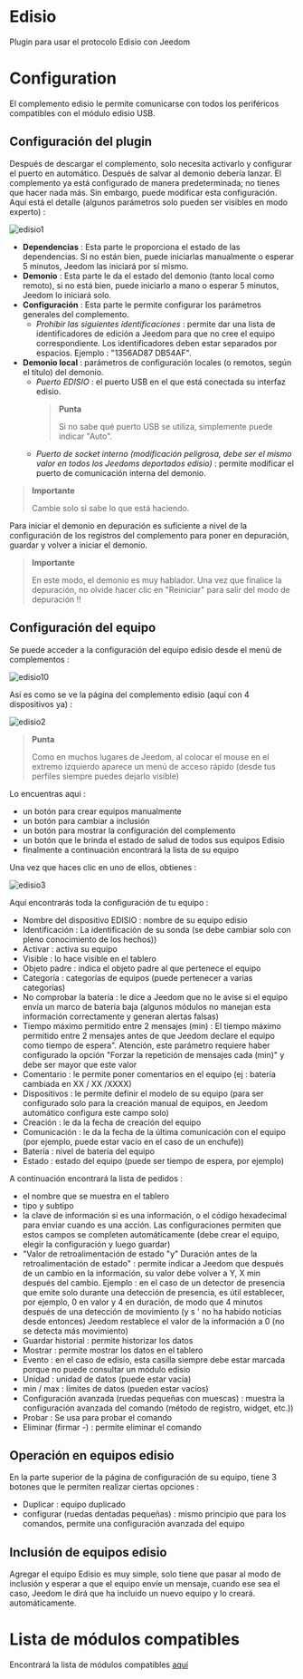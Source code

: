 # Edisio

Plugin para usar el protocolo Edisio con Jeedom

# Configuration

El complemento edisio le permite comunicarse con todos los periféricos compatibles con el módulo edisio USB.

## Configuración del plugin

Después de descargar el complemento, solo necesita activarlo y configurar el puerto en automático. Después de salvar al demonio debería lanzar. El complemento ya está configurado de manera predeterminada; no tienes que hacer nada más. Sin embargo, puede modificar esta configuración. Aquí está el detalle (algunos parámetros solo pueden ser visibles en modo experto) :

![edisio1](../images/edisio1.JPG)

-   **Dependencias** : Esta parte le proporciona el estado de las dependencias. Si no están bien, puede iniciarlas manualmente o esperar 5 minutos, Jeedom las iniciará por sí mismo.
-   **Demonio** : Esta parte le da el estado del demonio (tanto local como remoto), si no está bien, puede iniciarlo a mano o esperar 5 minutos, Jeedom lo iniciará solo.
-   **Configuración** : Esta parte le permite configurar los parámetros generales del complemento.
    -   *Prohibir las siguientes identificaciones* : permite dar una lista de identificadores de edición a Jeedom para que no cree el equipo correspondiente. Los identificadores deben estar separados por espacios. Ejemplo : "1356AD87 DB54AF".
-   **Demonio local** : parámetros de configuración locales (o remotos, según el título) del demonio.
    -   *Puerto EDISIO* : el puerto USB en el que está conectada su interfaz edisio.
        > **Punta**
        >
        > Si no sabe qué puerto USB se utiliza, simplemente puede indicar "Auto".
    -   *Puerto de socket interno (modificación peligrosa, debe ser el mismo valor en todos los Jeedoms deportados edisio)* : permite modificar el puerto de comunicación interna del demonio.

> **Importante**
>
> Cambie solo si sabe lo que está haciendo.

Para iniciar el demonio en depuración es suficiente a nivel de la configuración de los registros del complemento para poner en depuración, guardar y volver a iniciar el demonio.

> **Importante**
>
> En este modo, el demonio es muy hablador. Una vez que finalice la depuración, no olvide hacer clic en "Reiniciar" para salir del modo de depuración !!

## Configuración del equipo

Se puede acceder a la configuración del equipo edisio desde el menú de complementos :

![edisio10](../images/edisio10.JPG)

Así es como se ve la página del complemento edisio (aquí con 4 dispositivos ya) :

![edisio2](../images/edisio2.JPG)

> **Punta**
>
> Como en muchos lugares de Jeedom, al colocar el mouse en el extremo izquierdo aparece un menú de acceso rápido (desde tus perfiles siempre puedes dejarlo visible)

Lo encuentras aqui :

-   un botón para crear equipos manualmente
-   un botón para cambiar a inclusión
-   un botón para mostrar la configuración del complemento
-   un botón que le brinda el estado de salud de todos sus equipos Edisio
-   finalmente a continuación encontrará la lista de su equipo

Una vez que haces clic en uno de ellos, obtienes :

![edisio3](../images/edisio3.JPG)

Aquí encontrarás toda la configuración de tu equipo :

-   Nombre del dispositivo EDISIO : nombre de su equipo edisio
-   Identificación : La identificación de su sonda (se debe cambiar solo con pleno conocimiento de los hechos))
-   Activar : activa su equipo
-   Visible : lo hace visible en el tablero
-   Objeto padre : indica el objeto padre al que pertenece el equipo
-   Categoría : categorías de equipos (puede pertenecer a varias categorías)
-   No comprobar la batería : le dice a Jeedom que no le avise si el equipo envía un marco de batería baja (algunos módulos no manejan esta información correctamente y generan alertas falsas)
-   Tiempo máximo permitido entre 2 mensajes (min) : El tiempo máximo permitido entre 2 mensajes antes de que Jeedom declare el equipo como tiempo de espera". Atención, este parámetro requiere haber configurado la opción "Forzar la repetición de mensajes cada (min)" y debe ser mayor que este valor
-   Comentario : le permite poner comentarios en el equipo (ej : batería cambiada en XX / XX /XXXX)
-   Dispositivos : le permite definir el modelo de su equipo (para ser configurado solo para la creación manual de equipos, en Jeedom automático configura este campo solo)
-   Creación : le da la fecha de creación del equipo
-   Comunicación : le da la fecha de la última comunicación con el equipo (por ejemplo, puede estar vacío en el caso de un enchufe))
-   Batería : nivel de batería del equipo
-   Estado : estado del equipo (puede ser tiempo de espera, por ejemplo)

A continuación encontrará la lista de pedidos :

-   el nombre que se muestra en el tablero
-   tipo y subtipo
-   la clave de información si es una información, o el código hexadecimal para enviar cuando es una acción. Las configuraciones permiten que estos campos se completen automáticamente (debe crear el equipo, elegir la configuración y luego guardar)
-   "Valor de retroalimentación de estado "y" Duración antes de la retroalimentación de estado" : permite indicar a Jeedom que después de un cambio en la información, su valor debe volver a Y, X min después del cambio. Ejemplo : en el caso de un detector de presencia que emite solo durante una detección de presencia, es útil establecer, por ejemplo, 0 en valor y 4 en duración, de modo que 4 minutos después de una detección de movimiento (y s ' no ha habido noticias desde entonces) Jeedom restablece el valor de la información a 0 (no se detecta más movimiento)
-   Guardar historial : permite historizar los datos
-   Mostrar : permite mostrar los datos en el tablero
-   Evento : en el caso de edisio, esta casilla siempre debe estar marcada porque no puede consultar un módulo edisio
-   Unidad : unidad de datos (puede estar vacía)
-   min / max : límites de datos (pueden estar vacíos)
-   Configuración avanzada (ruedas pequeñas con muescas) : muestra la configuración avanzada del comando (método de registro, widget, etc.))
-   Probar : Se usa para probar el comando
-   Eliminar (firmar -) : permite eliminar el comando

## Operación en equipos edisio

En la parte superior de la página de configuración de su equipo, tiene 3 botones que le permiten realizar ciertas opciones :

-   Duplicar : equipo duplicado
-   configurar (ruedas dentadas pequeñas) : mismo principio que para los comandos, permite una configuración avanzada del equipo

## Inclusión de equipos edisio

Agregar el equipo Edisio es muy simple, solo tiene que pasar al modo de inclusión y esperar a que el equipo envíe un mensaje, cuando ese sea el caso, Jeedom le dirá que ha incluido un nuevo equipo y lo creará. automáticamente.

# Lista de módulos compatibles

Encontrará la lista de módulos compatibles [aquí](https://doc.jeedom.com/es_ES/edisio/equipement.compatible)
